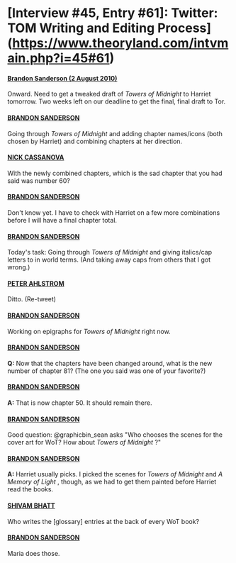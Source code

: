 # [Interview #45, Entry #61]: Twitter: TOM Writing and Editing Process](https://www.theoryland.com/intvmain.php?i=45#61)

#### [Brandon Sanderson (2 August 2010)](http://twitter.com/BrandonSandrson/status/20119855868)

Onward. Need to get a tweaked draft of
*Towers of Midnight*
to Harriet tomorrow. Two weeks left on our deadline to get the final, final draft to Tor.

#### [BRANDON SANDERSON](http://twitter.com/BrandonSandrson/status/20122532400)

Going through
*Towers of Midnight*
and adding chapter names/icons (both chosen by Harriet) and combining chapters at her direction.

#### [NICK CASSANOVA](http://twitter.com/BreakTheMirror/status/20123128834)

With the newly combined chapters, which is the sad chapter that you had said was number 60?

#### [BRANDON SANDERSON](http://twitter.com/BrandonSandrson/status/20123503945)

Don't know yet. I have to check with Harriet on a few more combinations before I will have a final chapter total.

#### [BRANDON SANDERSON](http://twitter.com/BrandonSandrson/status/20165449167)

Today's task: Going through
*Towers of Midnight*
and giving italics/cap letters to in world terms. (And taking away caps from others that I got wrong.)

#### [PETER AHLSTROM](http://twitter.com/PeterAhlstrom/status/20192883324)

Ditto. (Re-tweet)

#### [BRANDON SANDERSON](http://twitter.com/BrandonSandrson/status/20175540656)

Working on epigraphs for
*Towers of Midnight*
right now.

#### [BRANDON SANDERSON](http://twitter.com/BrandonSandrson/status/20185296529)

**Q:**
Now that the chapters have been changed around, what is the new number of chapter 81? (The one you said was one of your favorite?)

#### [BRANDON SANDERSON](http://twitter.com/BrandonSandrson/status/20185312166)

**A:**
That is now chapter 50. It should remain there.

#### [BRANDON SANDERSON](http://twitter.com/BrandonSandrson/status/20185585219)

Good question: @graphicbin\_sean asks "Who chooses the scenes for the cover art for WoT? How about
*Towers of Midnight*
?"

#### [BRANDON SANDERSON](http://twitter.com/BrandonSandrson/status/20185706428)

**A:**
Harriet usually picks. I picked the scenes for
*Towers of Midnight*
and
*A Memory of Light*
, though, as we had to get them painted before Harriet read the books.

#### [SHIVAM BHATT](http://twitter.com/elektrotal/status/20179299505)

Who writes the [glossary] entries at the back of every WoT book?

#### [BRANDON SANDERSON](http://twitter.com/BrandonSandrson/status/20188353292)

Maria does those.

